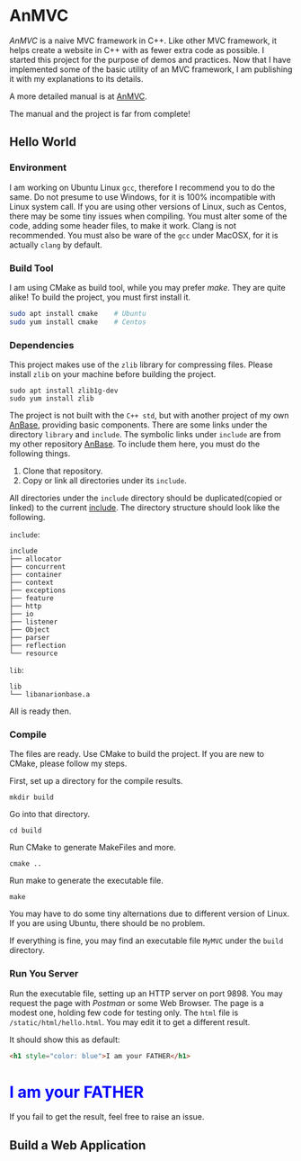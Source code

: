 # AnMVC

*AnMVC* is a naive MVC framework in C++. Like other MVC framework, it helps create a website in C++ with as fewer extra code as possible. I started this project for the purpose of demos and practices. Now that I have implemented some of the basic utility of an MVC framework, I am publishing it with my explanations to its details.

A more detailed manual is at [AnMVC](https://anarion-zuo.github.io/AnMVC/).

The manual and the project is far from complete! 

## Hello World

### Environment

I am working on Ubuntu Linux `gcc`, therefore I recommend you to do the same. Do not presume to use Windows, for it is 100% incompatible with Linux system call. If you are using other versions of Linux, such as Centos, there may be some tiny issues when compiling. You must alter some of the code, adding some header files, to make it work. Clang is not recommended. You must also be ware of the `gcc` under MacOSX, for it is actually `clang` by default.

### Build Tool

I am using CMake as build tool, while you may prefer *make*. They are quite alike! To build the project, you must first install it.

```sh
sudo apt install cmake    # Ubuntu
sudo yum install cmake    # Centos
```

### Dependencies

This project makes use of the `zlib` library for compressing files. Please install `zlib` on your machine before building the project.

```shell
sudo apt install zlib1g-dev
sudo yum install zlib
```

The project is not built with the `C++ std`, but with another project of my own [AnBase](https://github.com/Anarion-zuo/AnBase), providing basic components. There are some links under the directory `library` and `include`. The symbolic links under `include` are from my other repository [AnBase](https://github.com/Anarion-zuo/AnBase). To include them here, you must do the following things.

1. Clone that repository.
2. Copy or link all directories under its `include`.

All directories under the `include` directory should be duplicated(copied or linked) to the current [include](../../include/). The directory structure should look like the following.

`include`:

```shell
include
├── allocator
├── concurrent
├── container
├── context
├── exceptions
├── feature
├── http
├── io
├── listener
├── Object
├── parser
├── reflection
└── resource

```

`lib`:

```shell
lib
└── libanarionbase.a 
```

All is ready then.

### Compile

The files are ready. Use CMake to build the project. If you are new to CMake, please follow my steps.

First, set up a directory for the compile results.

```shell
mkdir build
```

Go into that directory.

```shell
cd build
```

Run CMake to generate MakeFiles and more.

```shell
cmake ..
```

Run make to generate the executable file.

```shell
make
```

You may have to do some tiny alternations due to different version of Linux. If you are using Ubuntu, there should be no problem.

If everything is fine, you may find an executable file `MyMVC` under the `build` directory.

### Run You Server

Run the executable file, setting up an HTTP server on port 9898. You may request the page with *Postman* or some Web Browser. The page is a modest one, holding few code for testing only. The `html` file is `/static/html/hello.html`. You may edit it to get a different result. 

It should show this as default:

```html
<h1 style="color: blue">I am your FATHER</h1>
```

<h1 style="color: blue">I am your FATHER</h1>

If you fail to get the result, feel free to raise an issue.

## Build a Web Application

